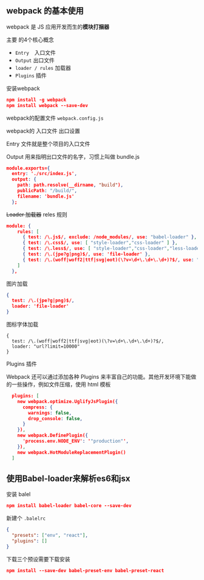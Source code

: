 ##  webpack 的基本使用

 webpack  是 JS 应用开发而生的**模块打捆器**

主要 的4个核心概念

- `Entry  `入口文件
- `Output` 出口文件
- `loader / rules`  加载器
- `Plugins` 插件

安装webpack

```json
npm install -g webpack
npm install webpack --save-dev
```

webpack的配置文件   `webpack.config.js`

webpack的 入口文件 出口设置

Entry 文件就是整个项目的入口文件

 Output 用来指明出口文件的名字，习惯上叫做 bundle.js

```json
module.exports={
  entry: './src/index.js',
  output: {
    path: path.resolve(__dirname, "build"),
    publicPath: "/build/",
    filename: 'bundle.js'
  };
```

~~Loader 加载器~~   reles 规则

```json
module: {
    rules: [
      { test: /\.js$/, exclude: /node_modules/, use: "babel-loader" },
      { test: /\.css$/, use: [ "style-loader","css-loader" ] },
      { test: /\.less$/, use: [ "style-loader","css-loader","less-loader" ] },
      { test: /\.(jpe?g|png)$/, use: 'file-loader' },
      { test: /\.(woff|woff2|ttf|svg|eot)(\?v=\d+\.\d+\.\d+)?$/, use: "url-loader" }
    ]
  },
```

图片加载

```json
{
  test: /\.(jpe?g|png)$/,
  loader: 'file-loader'
}
```

图标字体加载

```
{
  test: /\.(woff|woff2|ttf|svg|eot)(\?v=\d+\.\d+\.\d+)?$/,
  loader: "url?limit=10000"
}
```





Plugins 插件

Webpack 还可以通过添加各种 Plugins 来丰富自己的功能。其他开发环境下能做的一些操作，例如文件压缩，使用 html 模板

```json
  plugins: [
    new webpack.optimize.UglifyJsPlugin({
      compress: {
        warnings: false,
        drop_console: false,
      }
    }),
    new webpack.DefinePlugin({
      'process.env.NODE_ENV': '"production"',
    }),
    new webpack.HotModuleReplacementPlugin()
  ]
```



## 使用Babel-loader来解析es6和jsx

安装 balel

 ```json
npm install babel-loader babel-core --save-dev
 ```

新建个 `.balelrc` 

```json
{
  "presets": ["env", "react"],
  "plugins": []
}
```

下载三个预设需要下载安装

```json
npm install --save-dev babel-preset-env babel-preset-react
```



